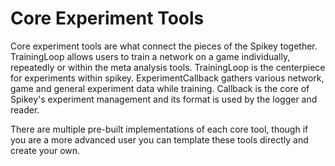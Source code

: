 # Core Experiment Tools

Core experiment tools are what connect the pieces of the
Spikey together. 
TrainingLoop allows users to train a network on a game individually, repeatedly or within the meta analysis tools. TrainingLoop is the centerpiece for experiments within spikey.
ExperimentCallback gathers various network, game and general experiment data while training. Callback is the core of Spikey's experiment management and its format is used by the logger and reader.

There are multiple pre-built implementations of each core tool, though if you are a more advanced user you can template these tools directly and create your own.
